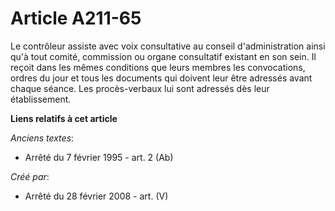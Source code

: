 # Article A211-65

Le contrôleur assiste avec voix consultative au conseil d'administration ainsi qu'à tout comité, commission ou organe
consultatif existant en son sein. Il reçoit dans les mêmes conditions que leurs membres les convocations, ordres du jour et
tous les documents qui doivent leur être adressés avant chaque séance. Les procès-verbaux lui sont adressés dès leur
établissement.

**Liens relatifs à cet article**

_Anciens textes_:

  - Arrêté du 7 février 1995 - art. 2 (Ab)

_Créé par_:

  - Arrêté du 28 février 2008 - art. (V)
